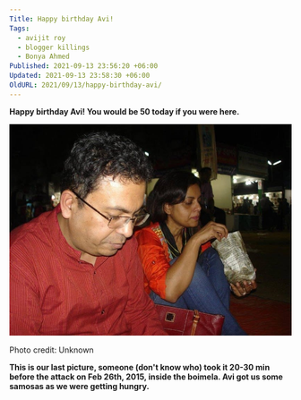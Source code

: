 ```yaml
---
Title: Happy birthday Avi!
Tags:
  - avijit roy
  - blogger killings
  - Bonya Ahmed
Published: 2021-09-13 23:56:20 +06:00
Updated: 2021-09-13 23:58:30 +06:00
OldURL: 2021/09/13/happy-birthday-avi/
---
```


**Happy birthday Avi! You would be 50 today if you were here.**

![](https://raw.githubusercontent.com/think-mm/enblog-static/web/wp-uploads/2021/09/Avi-a-few-minutes-prior.jpeg)
  
  
Photo credit: Unknown

**This is our last picture, someone (don't know who) took it 20-30 min before the attack on Feb 26th, 2015, inside the boimela. Avi got us some samosas as we were getting hungry.**
